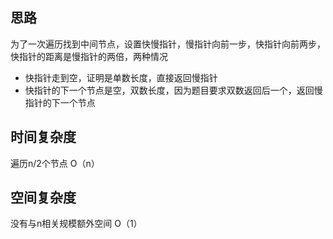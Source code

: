 ## 思路
为了一次遍历找到中间节点，设置快慢指针，慢指针向前一步，快指针向前两步，快指针的距离是慢指针的两倍，两种情况

- 快指针走到空，证明是单数长度，直接返回慢指针
- 快指针的下一个节点是空，双数长度，因为题目要求双数返回后一个，返回慢指针的下一个节点

## 时间复杂度
遍历n/2个节点
O（n）

## 空间复杂度
没有与n相关规模额外空间
O（1）

